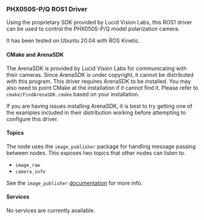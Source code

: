 ### PHX050S-P/Q ROS1 Driver
Using the proprietary SDK provided by Lucid Vision Labs, this ROS1 driver can 
be used to control the PHX050S-P/Q model polarization camera.

It has been tested on Ubuntu 20.04 with ROS Kinetic.

#### CMake and ArenaSDK
The ArenaSDK is provided by Lucid Vision Labs for communicating with their
cameras. Since ArenaSDK is under copyright, it cannot be distributed with this 
program. This driver requires ArenaSDK to be installed. You may also need to 
point CMake at the installation if it cannot find it. Please refer to
`cmake/FindArenaSDK.cmake` based on your installation.

If you are having issues installing ArenaSDK, it is best to try getting one
of the examples included in their distribution working before attempting to 
configure this driver.

#### Topics
The node uses the `image_publisher` package for handling message passing
between nodes. This exposes two topics that other nodes can listen to.

 - `image_raw`
 - `camera_info`

See the `image_publisher` [documentation](http://wiki.ros.org/image_publisher)
for more info.

#### Services
No services are currently available.

